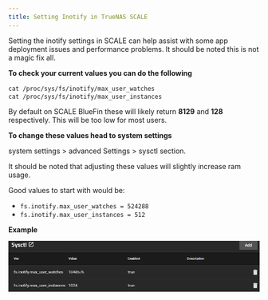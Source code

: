 ```yaml
---
title: Setting Inotify in TrueNAS SCALE
---
```


Setting the inotify settings in SCALE can help assist with some app deployment issues and performance problems.
It should be noted this is not a magic fix all.

**To check your current values you can do the following**

    cat /proc/sys/fs/inotify/max_user_watches
    cat /proc/sys/fs/inotify/max_user_instances

By default on SCALE BlueFin these will likely return **8129** and **128** respectively. This will be too low for most users.

**To change these values head to system settings**

system settings > advanced Settings > sysctl section.

It should be noted that adjusting these values will slightly increase ram usage.

Good values to start with would be:

- `fs.inotify.max_user_watches = 524288`
- `fs.inotify.max_user_instances = 512`

**Example**

![](./img/inotify.png)
